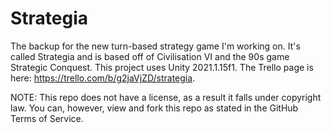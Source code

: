 # Strategia
 
The backup for the new turn-based strategy game I'm working on. It's called Strategia and is based off of Civilisation VI and the 90s game Strategic Conquest. This project uses Unity 2021.1.15f1. The Trello page is here: https://trello.com/b/g2jaVjZD/strategia.

NOTE: This repo does not have a license, as a result it falls under copyright law. You can, however, view and fork this repo as stated in the GitHub Terms of Service.
